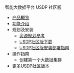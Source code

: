 <div class="sidebar_title icon_"> 智能大数据平台 USDP 社区版</div>   



* [产品概览](/usdp_community/1.0.x/README)
* [功能介绍](usdp_community/1.0.x/release_notes)
* 规划及安装
  * [资源规划参考](usdp_community/1.0.x/plan&create/deploy_plan)
  * [USDP社区版下载](usdp_community/1.0.x/plan&create/download)
  * [USDP社区版安装部署指南](usdp_community/1.0.x/plan&create/install)
* 操作指南
  * 创建第一个大数据集群
* [更多USDP社区版本](/usdp_community/version_list)


